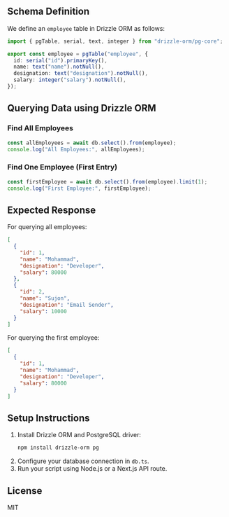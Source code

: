 ## Schema Definition
We define an `employee` table in Drizzle ORM as follows:

```typescript
import { pgTable, serial, text, integer } from "drizzle-orm/pg-core";

export const employee = pgTable("employee", {
  id: serial("id").primaryKey(),
  name: text("name").notNull(),
  designation: text("designation").notNull(),
  salary: integer("salary").notNull(),
});
```

## Querying Data using Drizzle ORM

### Find All Employees
```typescript
const allEmployees = await db.select().from(employee);
console.log("All Employees:", allEmployees);
```

### Find One Employee (First Entry)
```typescript
const firstEmployee = await db.select().from(employee).limit(1);
console.log("First Employee:", firstEmployee);
```

## Expected Response
For querying all employees:
```json
[
  {
    "id": 1,
    "name": "Mohammad",
    "designation": "Developer",
    "salary": 80000
  },
  {
    "id": 2,
    "name": "Sujon",
    "designation": "Email Sender",
    "salary": 10000
  }
]
```
For querying the first employee:
```json
[
  {
    "id": 1,
    "name": "Mohammad",
    "designation": "Developer",
    "salary": 80000
  }
]
```

## Setup Instructions
1. Install Drizzle ORM and PostgreSQL driver:
   ```sh
   npm install drizzle-orm pg
   ```
2. Configure your database connection in `db.ts`.
3. Run your script using Node.js or a Next.js API route.

## License
MIT

